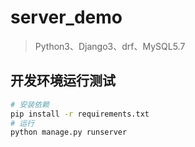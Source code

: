 # server_demo

> Python3、Django3、drf、MySQL5.7


## 开发环境运行测试
```bash
# 安装依赖
pip install -r requirements.txt
# 运行
python manage.py runserver
```
